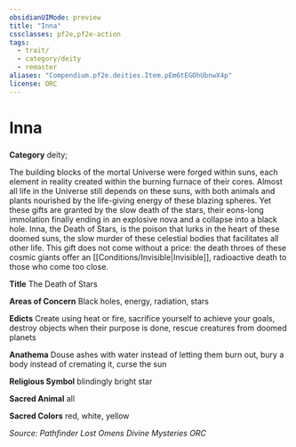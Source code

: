 ```yaml
---
obsidianUIMode: preview
title: "Inna"
cssclasses: pf2e,pf2e-action
tags:
  - trait/
  - category/deity
  - remaster
aliases: "Compendium.pf2e.deities.Item.pEm6tEGOhUbnwX4p"
license: ORC
---
```

# Inna

### 

**Category** deity; 




The building blocks of the mortal Universe were forged within suns, each element in reality created within the burning furnace of their cores. Almost all life in the Universe still depends on these suns, with both animals and plants nourished by the life-giving energy of these blazing spheres. Yet these gifts are granted by the slow death of the stars, their eons-long immolation finally ending in an explosive nova and a collapse into a black hole. Inna, the Death of Stars, is the poison that lurks in the heart of these doomed suns, the slow murder of these celestial bodies that facilitates all other life. This gift does not come without a price: the death throes of these cosmic giants offer an [[Conditions/Invisible|Invisible]], radioactive death to those who come too close.

**Title** The Death of Stars

**Areas of Concern** Black holes, energy, radiation, stars

**Edicts** Create using heat or fire, sacrifice yourself to achieve your goals, destroy objects when their purpose is done, rescue creatures from doomed planets

**Anathema** Douse ashes with water instead of letting them burn out, bury a body instead of cremating it, curse the sun

**Religious Symbol** blindingly bright star

**Sacred Animal** all

**Sacred Colors** red, white, yellow

*Source: Pathfinder Lost Omens Divine Mysteries*
*ORC*
